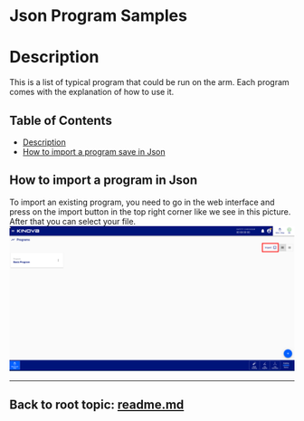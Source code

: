 <!--
* KINOVA (R) KORTEX 3 (TM)
*
* Copyright (c) 2018 Kinova inc. All rights reserved.
*
* This software may be modified and distributed
* under the terms of the BSD 3-Clause license.
*
* Refer to the LICENSE file for details.
*
-->

<h1>Json Program Samples</h1>

<a id="markdown-description" name="description"></a>
# Description

This is a list of typical program that could be run on the arm. Each program comes with the explanation of how to use it. 

<h2>Table of Contents</h2>

<!-- TOC -->

- [Description](#description)
- [How to import a program save in Json](#Import-a-json-program)

<!-- /TOC -->

<a id="markdown-import-program" name="Import-a-json-program"></a>
## How to import a program in Json

To import an existing program, you need to go in the web interface and press on the import button in the top right corner like we see in this picture. After that you can select your file.
 ![Web UI](../linked_md/import_json_program.png)

__________________________
<a id="markdown-back-to-root-topic-readmemd" name="back-to-root-topic-readmemd"></a>
## Back to root topic: **[readme.md](../../readme.md)**  
